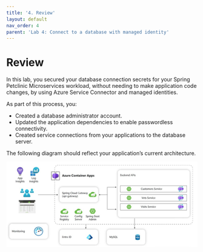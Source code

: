 ```yaml
---
title: '4. Review'  
layout: default  
nav_order: 4  
parent: 'Lab 4: Connect to a database with managed identity'
---
```


# Review

In this lab, you secured your database connection secrets for your Spring Petclinic Microservices workload, without needing to make application code changes, by using Azure Service Connector and managed identities.

As part of this process, you:

-   Created a database administrator account.
-   Updated the application dependencies to enable passwordless connectivity.
-   Created service connections from your applications to the database server.

The following diagram should reflect your application’s current architecture.

![lab 4 overview](../../images/acalab4.png)
